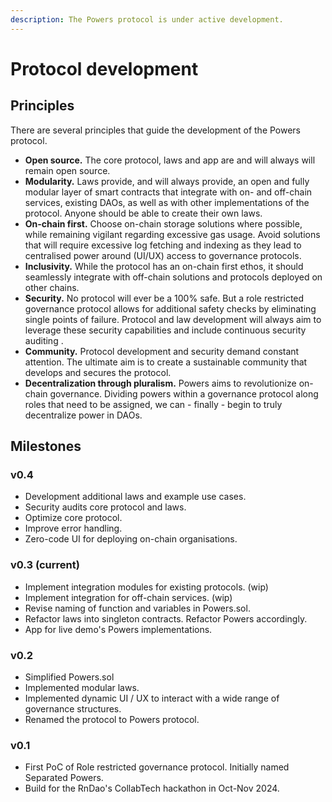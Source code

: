 ```yaml
---
description: The Powers protocol is under active development.
---
```


# Protocol development

## Principles

There are several principles that guide the development of the Powers protocol.

* **Open source.** The core protocol, laws and app are and will always will remain open source.
* **Modularity.** Laws provide, and will always provide, an open and fully modular layer of smart contracts that integrate with on- and off-chain services, existing DAOs, as well as with other implementations of the protocol. Anyone should be able to create their own laws.
* **On-chain first.** Choose on-chain storage solutions where possible, while remaining vigilant regarding excessive gas usage. Avoid solutions that will require excessive log fetching and indexing as they lead to centralised power around (UI/UX) access to governance protocols.  &#x20;
* **Inclusivity.** While the protocol has an on-chain first ethos, it should seamlessly integrate with off-chain solutions and protocols deployed on other chains.   &#x20;
* **Security.** No protocol will ever be a 100% safe. But a role restricted governance protocol allows for additional safety checks by eliminating single points of failure. Protocol and law development will always aim to leverage these security capabilities and include continuous security auditing .
* **Community.** Protocol development and security demand constant attention. The ultimate aim is to create a sustainable community that develops and secures the protocol.
* **Decentralization through pluralism.** Powers aims to revolutionize on-chain governance. Dividing powers within a governance protocol along roles that need to be assigned, we can - finally - begin to truly decentralize power in DAOs.

## Milestones

### v0.4

* Development additional laws and example use cases.
* Security audits core protocol and laws.
* Optimize core protocol.
* Improve error handling.
* Zero-code UI for deploying on-chain organisations.

### v0.3 (current)

* Implement integration modules for existing protocols. (wip)
* Implement integration for off-chain services. (wip)
* Revise naming of function and variables in Powers.sol.
* Refactor laws into singleton contracts. Refactor Powers accordingly.
* App for live demo's Powers implementations.

### v0.2

* Simplified Powers.sol
* Implemented modular laws.
* Implemented dynamic UI / UX to interact with a wide range of governance structures.
* Renamed the protocol to Powers protocol.

### v0.1

* First PoC of Role restricted governance protocol. Initially named Separated Powers.
* Build for the RnDao's CollabTech hackathon in Oct-Nov 2024.
